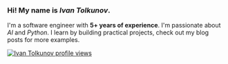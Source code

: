 ### Hi! My name is *Ivan Tolkunov*.

I'm a software engineer with **5+ years of experience**. I'm passionate about *AI* and *Python*. I learn by building practical projects, check out my blog posts for more examples.

[![Ivan Tolkunov profile views](https://u8views.com/api/v1/github/profiles/57285928/views/day-week-month-total-count.svg)](https://u8views.com/github/ivan-tolkunov)


